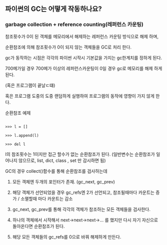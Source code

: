 
## 파이썬의 GC는 어떻게 작동하나요?


### garbage collection + reference counting(레퍼런스 카운팅)

  

참조횟수가 0이 된 객체를 메모리에서 해제하는 레퍼런스 카운팅 방식으로 해제 하며,

순환참조에 의해 참조횟수가 0이 되지 않는 객체들을 GC로 처리 한다.

  

gc가 동작하는 시점은 각각의 파이썬 시작시 기본값을 가지는 gc한계치를 정하게 된다.

700메가일 경우 700메가 이상의 레퍼런스카운팅이 0일 경우 gc로 메모리를 해제 하게 된다.

(혹은 프로그램이 끝날ㄷ떄)

혹은 프로그램 도중의 도중 랜덤하게 실행하여 프로그램의 동작에 영향이 가지 않게 한다.

  

순환참조 예제
```

>>> l = []

>>> l.append(l)

>>> del l
```
  

l의 참조횟수는 1이지만 접근 할수가 없는 순환참조가 된다. (일반변수는 순환참조가 일어나지 않으므로, list, dict, class , set 만 감시하면 됨)

GC의 경우 collect()함수를 통해 순환참조를 검사하는데

1. 모든 객체엔 두개의 포인터가 존재. (gc_next, gc_prev)

2. 해당 객체가 선언되었을 경우 gc_refs엔 2가 선언되고, 참조될때마다 카운트는 증가 / 소멸할때 마다 카운트는 감소

3. gc_next, gc_prev를 통해 각각의 객체가 참조하는 모든 객체들을 검사한다.

4. 하나의 객체에서 시작해서 next->next->next->… 를 했지만 다시 자기 자신으로 돌아온다면 순환참조가 된다.

5. 해당 모든 객체들의 gc_refs를 0으로 바꿔 해제하게 만든다.
